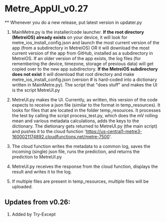 # Metre_AppUI_v0.27
** Whenever you do a new release, put latest version in updater.py 

1) MainMetre.py is the installer/code launcher. **If the root directory (MetreiOS) already exists** on your device, it will look for metre_ios_install_config.json and launch the most current version of the app (from a subdirectory in MetreiOS) OR it will download the most current version of the app from GitHub, installed as a subdirectory in MetreiOS. If an older version of the app exists, the log files (for remembering the device, timezone, storage of previous data) will get copied over to the new app subdirectory. **If the MetreiOS subdirectory does not exist** it will download that root directory and make metre_ios_install_config.json (version # is hard-coded into a dictionary written in MainMetre.py). The script that "does stuff" and makes the UI is the script MetreUI.py

2) MetreUI.py makes the UI. Currently, as written, this version of the code expects to receive a json file (similar to the format in temp_resources). It looks for files that are located in the folder temp_resources. It processes the test by calling the script process_test.py, which does the mV rolling mean and various metadata calculations, adds the keys to the dictionary. The dietionary gets returned to MetreUI.py (the main script) and pushes it to the cloud function 'https://us-central1-metre3-1600021174892.cloudfunctions.net/metre-7500'.

3) The cloud function writes the metadata to a common log, saves the incoming (single) json file, runs the prediction, and returns the prediction to MetreUI.py

4) MetreUI.py receives the response from the cloud function, displays the result and writes it to the log.

5) If multiple files are present in temp_resources, multiple files will be uploaded.

## Updates from v0.26:

1) Added by Try-Except
